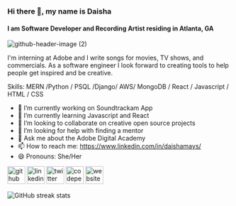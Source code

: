 ### Hi there 👋, my name is Daisha
#### I am Software Developer and Recording Artist residing in Atlanta, GA

![github-header-image (2)](https://user-images.githubusercontent.com/89038713/172903320-828b55b8-9fcd-459a-bcbd-2e58af8867a4.png)


I'm interning at Adobe and I write songs for movies, TV shows, and commercials. As a software engineer I look forward to creating tools to help people get inspired and be creative. 

Skills: MERN /Python / PSQL /Django/ AWS/ MongoDB / React / Javascript / HTML / CSS

- 🔭 I’m currently working on Soundtrackam App 
- 🌱 I’m currently learning Javascript and React 
- 👯 I’m looking to collaborate on creative open source projects 
- 🤔 I’m looking for help with finding a mentor 
- 💬 Ask me about the Adobe Digital Academy 
- 📫 How to reach me: https://www.linkedin.com/in/daishamays/ 
- 😄 Pronouns: She/Her 


[<img src='https://cdn.jsdelivr.net/npm/simple-icons@3.0.1/icons/github.svg' alt='github' height='40'>](https://github.com/https://github.com/DaishaMays)  [<img src='https://cdn.jsdelivr.net/npm/simple-icons@3.0.1/icons/linkedin.svg' alt='linkedin' height='40'>](https://www.linkedin.com/in/https://www.linkedin.com/in/daishamays//)  [<img src='https://cdn.jsdelivr.net/npm/simple-icons@3.0.1/icons/twitter.svg' alt='twitter' height='40'>](https://twitter.com/https://twitter.com/RappingEngineer)  [<img src='https://cdn.jsdelivr.net/npm/simple-icons@3.0.1/icons/codepen.svg' alt='codepen' height='40'>](https://codepen.io/https://codepen.io/DaishaMays)  [<img src='https://cdn.jsdelivr.net/npm/simple-icons@3.0.1/icons/icloud.svg' alt='website' height='40'>](https://daishamays.github.io/portfolio/)  

![GitHub streak stats](https://github-readme-streak-stats.herokuapp.com/?user=https://github.com/DaishaMays)  


